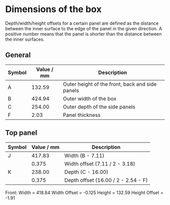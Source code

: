 # Dimensions of the box

Depth/width/height offsets for a certain panel are defined as the distance
between the inner surface to the edge of the panel in the given direction.
A positive number means that the panel is shorter than the distance between
the inner surfaces.

## General

|Symbol|Value / mm|Description|
|------|----------|-----------|
|     A|    132.59|Outer height of the front, back and side panels|
|     B|    424.94|Outer width of the box|
|     C|    254.00|Outer depth of the side panels|
|     F|      2.03|Panel thickness|

## Top panel

|Symbol|Value / mm|Description|
|------|----------|-----------|
|     J|    417.83|Width (B - 7.11)|
|      |     0.375|Width offset (7.11 / 2 - 3.18)|
|     K|    238.00|Depth (C - 16.00)|
|      |     0.375|Depth offset (16.00 / 2 - 2.54 - F)|

Front:
Width = 418.84
Width Offset = -0.125
Height = 132.59
Height Offset = -1.91
